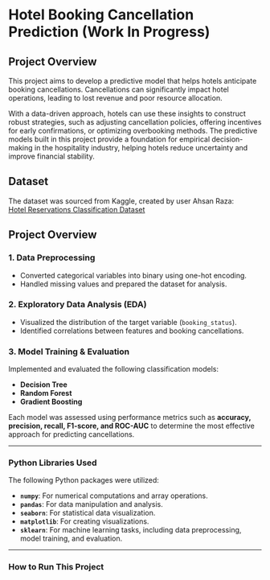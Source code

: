 # Hotel Booking Cancellation Prediction (Work In Progress)

## Project Overview

This project aims to develop a predictive model that helps hotels anticipate booking cancellations. Cancellations can significantly impact hotel operations, leading to lost revenue and poor resource allocation.

With a data-driven approach, hotels can use these insights to construct robust strategies, such as adjusting cancellation policies, offering incentives for early confirmations, or optimizing overbooking methods. The predictive models built in this project provide a foundation for empirical decision-making in the hospitality industry, helping hotels reduce uncertainty and improve financial stability.

## Dataset
The dataset was sourced from Kaggle, created by user Ahsan Raza:  
[Hotel Reservations Classification Dataset](https://www.kaggle.com/datasets/ahsan81/hotel-reservations-classification-dataset/data)

## Project Overview

### 1. Data Preprocessing
- Converted categorical variables into binary using one-hot encoding.
- Handled missing values and prepared the dataset for analysis.

### 2. Exploratory Data Analysis (EDA)
- Visualized the distribution of the target variable (`booking_status`).
- Identified correlations between features and booking cancellations.

### 3. Model Training & Evaluation
Implemented and evaluated the following classification models:
- **Decision Tree**
- **Random Forest**
- **Gradient Boosting**

Each model was assessed using performance metrics such as **accuracy, precision, recall, F1-score, and ROC-AUC** to determine the most effective approach for predicting cancellations.

---

### Python Libraries Used  
The following Python packages were utilized: 
- **`numpy`**: For numerical computations and array operations.  
- **`pandas`**: For data manipulation and analysis.  
- **`seaborn`**: For statistical data visualization.  
- **`matplotlib`**: For creating visualizations.  
- **`sklearn`**: For machine learning tasks, including data preprocessing, model training, and evaluation.  

---
### How to Run This Project
